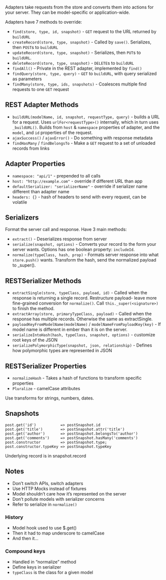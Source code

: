 Adapters take requests from the store and converts them into actions for your server. They can be model-specific or application-wide.

Adapters have 7 methods to override:

* `find(store, type, id, snapshot)` - `GET` request to the URL returned by `buildURL`
* `createRecord(store, type, snapshot)` - Called by `save()`. Serializes, then `POST`s to `buildURL`
* `updateRecord(store, type, snapshot)` - Serializes, then `PUT`s to `buildURL`.
* `deleteRecord(store, type, snapshot)` - `DELETE`s to `buildURL`
* `findAll()` - Private in the REST adapter, implemented by `find()`
* `findQuery(store, type, query)` - `GET` to `buildURL`, with query serialized as parameters
* `findMany(store, type, ids, snapshots)` - Coalesces multiple find requests to one `GET` request

## REST Adapter Methods

* `buildURL(modelName, id, snapshot, requestType, query)` - builds a URL for a request. Uses `urlFor<requestType>()` internally, which in turn uses `_buildURL()`. Builds from `host` & `namespace` properties of adapter, and the `model`, and `id` properties of the request.
* `ajaxSuccess()` / `ajaxError()` - Do something with response metadata
* `findHasMany` / `findBelongsTo` - Make a `GET` request to a set of unloaded records from links

## Adapter Properties

* `namespace: "api/1"` - prepended to all calls
* `host: "http://example.com"` - override if different URL than app
* `defaultSerializer: "serializerName"` - override if serializer name different than adapter name
* `headers: {}` - hash of headers to send with every request, can be volatile

## Serializers

Format the server call and response. Have 3 main methods:

* `extract()` -  Deserializes response from server
* `serialize(snapshot, options)` - Converts your record to the form your server wants. Options has one boolean property: `includeId`.
* `normalize(typeClass, hash, prop)` - Formats server response into what `store.push()` wants. Transform the hash, send the normalized payload to _super().

## RESTSerializer Methods

* `extractSingle(store, typeClass, payload, id)` - Called when the response is returning a single record. Restructure payload- leave more fine-grained conversion for `normalize()`. Call `this._super(<signature>)` to finish the method.
* `extractArray(store, primaryTypeClass, payload)` - Called when the response has multiple records.  Otherwise the same as extractSingle.
* `payloadKeyFromModelName(modelName)` / `modelNameFromPayloadKey(key)` - If model name is different in ember than it is on the server.
* `serializeIntoHash(hash, typeClass, snapshot, options)` - customize root keys of the JSON
* `serializePolymorphicType(snapshot, json, relationship)` - Defines how polymorphic types are represented in JSON

## RESTSerializer Properties

* `normalizeHash` - Takes a hash of functions to transform specific properties
* `Pluralize` - camelCase attributes

Use transforms for strings, numbers, dates.

## Snapshots

```
post.get('id')           => postSnapshot.id
post.get('title')        => postSnapshot.attr('title')
post.get('author')       => postSnapshot.belongsTo('author')
post.get('comments')     => postSnapshot.hasMany('comments')
post.constructor         => postSnapshot.type;
post.constructor.typeKey => postSnapshot.typeKey
```

Underlying record is in snapshot.record

## Notes

* Don’t switch APIs, switch adapters
* Use HTTP Mocks instead of fixtures
* Model shouldn’t care how it’s represented on the server
* Don’t pollute models with serializer concerns
* Refer to serialize in `normalize()`

### History

* Model hook used to use $.get()
* Then it had to map underscore to camelCase
* And then it...

### Compound keys

* Handled in “normalize” method
* Define keys in serializer
* `typeClass` is the class for a given model
